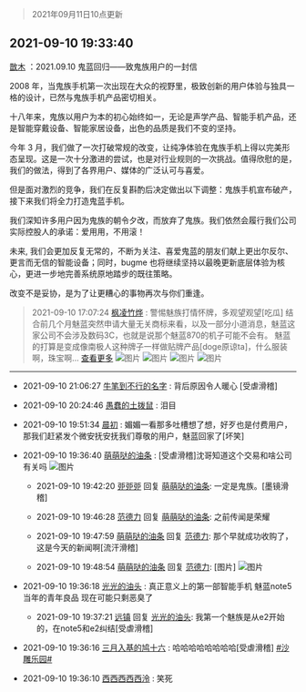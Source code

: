 > 2021年09月11日10点更新
<link rel="stylesheet" href="https://cdn.jsdelivr.net/gh/taotie6/sampleJSON@main/css/photo_show.css">
<meta name="referrer" content="no-referrer" />


 ## 2021-09-10 19:33:40 

 [㪚木](https://www.coolapk.com/feed/29896380?shareKey=Mjg1NDliYTk2MmUzNjEzYjU4NWE~) ：2021.09.10 鬼蓝回归——致鬼族用户的一封信

2008 年，当鬼族手机第一次出现在大众的视野里，极致创新的用户体验与独具一格的设计，已然与鬼族手机产品密切相关。

十八年来，鬼族以用户为本的初心始终如一，无论是声学产品、智能手机产品，还是智能穿戴设备、智能家居设备<!--break-->，出色的品质是我们不变的坚持。

今年 3 月，我们做了一次打破常规的改变，让纯净体验在鬼族手机上得以完美形态呈现。这是一次十分激进的尝试，也是对行业规则的一次挑战。值得欣慰的是，我们的做法，得到了各界用户、媒体的广泛认可与喜爱。

但是面对激烈的竞争，我们在反复斟酌后决定做出以下调整：鬼族手机宣布破产，接下来我们将全力打造鬼蓝手机。

我们深知许多用户因为鬼族的朝令夕改，而放弃了鬼族。我们依然会履行我们公司实际控股人的承诺：爱用用，不用滚！

未来, 我们会更加反复无常的，不断为关注、喜爱鬼蓝的朋友们献上更出尔反尔、更言而无信的智能设备；同时，bugme 也将继续坚持以最晚更新底层体验为核心，更进一步地完善系统原地踏步的既往策略。

改变不是妥协，是为了让更糟心的事物再次与你们重逢。 

<div class="album">
</div>

> 2021-09-10 17:07:24 
> [枫凌竹烨](https://www.coolapk.com/feed/29893246?shareKey=YmYwZWE5YzNjNjljNjEzYjU4NWE~) : 警惕魅族打情怀牌，多观望观望[吃瓜]  结合前几个月魅蓝突然申请大量无关商标来看，以及一部分小道消息，魅蓝这家公司不会涉及数码3C，也就是说那个魅蓝870的机子可能不会有。 魅蓝的打算是变成像南极人这种牌子一样做贴牌产品[doge原谅ta]，什么服装啊，珠宝啊... <a href="">查看更多</a> 
![图片](https://image.coolapk.com/feed/2021/0910/17/1328512_2693f3af_4842_1127@1080x2232.jpeg)
![图片](https://image.coolapk.com/feed/2021/0910/17/1328512_1f0ecbb6_4842_1129@720x1440.jpeg)
![图片](https://image.coolapk.com/feed/2021/0910/17/1328512_1151c64e_5406_2565@379x431.jpeg)
![图片](https://image.coolapk.com/feed/2021/0910/17/1328512_2d7c2c26_5718_941@690x442.jpeg)

 ------- 

- 2021-09-10 21:06:27 [牛笔到不行的名字](uid=2374460) : 背后原因令人暖心 [受虐滑稽] 

- 2021-09-10 20:24:46 [愚蠢的土拨鼠](uid=523451) : 泪目 

- 2021-09-10 19:51:34 [晨初](uid=1179614) : 媚媚一看那多吐槽想了想，好歹也是付费用户，那我们赶紧发个微安抚安抚我们尊敬的用户，魅蓝回家了[坏笑] 

- 2021-09-10 19:36:40 [萌萌哒的油条](uid=1534864) : [受虐滑稽]沈哥知道这个交易和啥公司有关吗 ![图片](https://image.coolapk.com/feed/2021/0910/19/1534864_75b3a3de_3798_8013@1440x3200.jpeg)

    - 2021-09-10 19:42:20 [戼戼戼](uid=4044548) 回复 [萌萌哒的油条](uid=1534864): 一定是鬼族。[墨镜滑稽] 

    - 2021-09-10 19:46:28 [范德力](uid=1624295) 回复 [萌萌哒的油条](uid=1534864): 之前传闻是荣耀 

    - 2021-09-10 19:47:59 [萌萌哒的油条](uid=1534864) 回复 [范德力](uid=1624295): 那个早就成功收购了，这是今天的新闻啊[流汗滑稽] 

    - 2021-09-10 19:48:54 [萌萌哒的油条](uid=1534864) 回复 [范德力](uid=1624295): [图片] ![图片](https://image.coolapk.com/feed/2021/0910/19/1534864_03311cbb_4533_4494@1440x671.png)

- 2021-09-10 19:36:18 [光光的油头](uid=977731) : 真正意义上的第一部智能手机
魅蓝note5 当年的青年良品
现在可能只剩恶臭了 

    - 2021-09-10 19:37:21 [远镇](uid=1471248) 回复 [光光的油头](uid=977731): 我第一个魅族是从e2开始的，在note5和e2纠结[受虐滑稽] 

- 2021-09-10 19:36:16 [三月入基的鸠十六](uid=1844000) : 哈哈哈哈哈哈哈哈[受虐滑稽] <a class="feed-link-tag" href="/t/沙雕乐园?type=0">#沙雕乐园#</a> 

- 2021-09-10 19:36:10 [西西西西西泠](uid=3009916) : 笑死 

